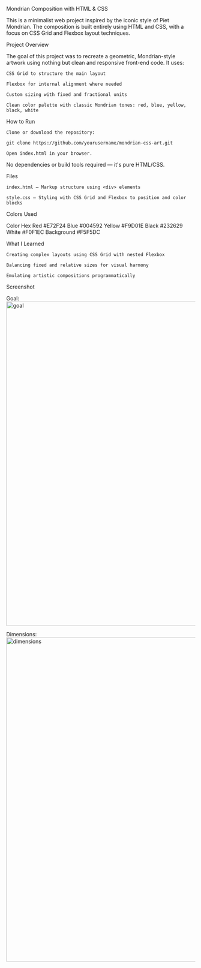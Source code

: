 Mondrian Composition with HTML & CSS

This is a minimalist web project inspired by the iconic style of Piet Mondrian. The composition is built entirely using HTML and CSS, with a focus on CSS Grid and Flexbox layout techniques.

Project Overview

The goal of this project was to recreate a geometric, Mondrian-style artwork using nothing but clean and responsive front-end code. It uses:

    CSS Grid to structure the main layout

    Flexbox for internal alignment where needed

    Custom sizing with fixed and fractional units

    Clean color palette with classic Mondrian tones: red, blue, yellow, black, white

How to Run

    Clone or download the repository:

    git clone https://github.com/yourusername/mondrian-css-art.git

    Open index.html in your browser.

No dependencies or build tools required — it's pure HTML/CSS.

Files

    index.html – Markup structure using <div> elements

    style.css – Styling with CSS Grid and Flexbox to position and color blocks

Colors Used

Color	Hex
Red	#E72F24
Blue	#004592
Yellow	#F9D01E
Black	#232629
White	#F0F1EC
Background #F5F5DC

What I Learned

    Creating complex layouts using CSS Grid with nested Flexbox

    Balancing fixed and relative sizes for visual harmony

    Emulating artistic compositions programmatically


Screenshot

Goal:
<img width="1512" height="865" alt="goal" src="https://github.com/user-attachments/assets/18bab348-253e-4bfa-af57-d909663f8c94" />

Dimensions:
<img width="1512" height="865" alt="dimensions" src="https://github.com/user-attachments/assets/f10ca7bf-5dfb-49c0-8d72-ff1f2c8692ae" />



